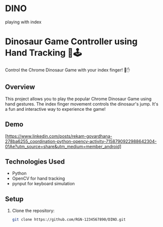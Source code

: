 # DINO
playing with index
# Dinosaur Game Controller using Hand Tracking 🦖🕹️

Control the Chrome Dinosaur Game with your index finger! 🚀✋

## Overview

This project allows you to play the popular Chrome Dinosaur Game using hand gestures. The index finger movement controls the dinosaur's jump. It's a fun and interactive way to experience the game!

## Demo

[https://www.linkedin.com/posts/rekam-govardhana-278ba6255_coordination-python-opencv-activity-7158790922988642304-01Ae?utm_source=share&utm_medium=member_android]

## Technologies Used

- Python
- OpenCV for hand tracking
- pynput for keyboard simulation

## Setup

1. Clone the repository:

   ```bash
   git clone https://github.com/RGN-1234567890/DINO.git
